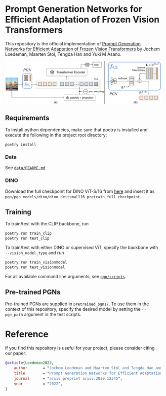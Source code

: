 # Prompt Generation Networks for Efficient Adaptation of Frozen Vision Transformers

This repository is the official implementation of [Prompt Generation Networks for Efficient Adaptation of Frozen Vision Transformers](https://arxiv.org/abs/2030.12345) by Jochem Loedeman, Maarten Stol, Tengda Han and Yuki M Asano.

<img src="figure/arch.png" alt="drawing" width="1000"/>

## Requirements

To install python dependencies, make sure that poetry is installed and execute the following in the project root directory:

```setup
poetry install
```
### Data
See [`data/README.md`](data/README.md)

### DINO
Download the full checkpoint for DINO ViT-S/16 from [here](https://github.com/facebookresearch/dino) and insert it as `pgn/pgn_models/dino/dino_deitsmall16_pretrain_full_checkpoint`.

## Training

To train/test with the CLIP backbone, run

```train
poetry run train_clip
poetry run test_clip
```

To train/test with either DINO or supervised ViT, specify the backbone with `--vision_model_type` and run

```train
poetry run train_visionmodel
poetry run test_visionmodel
```

For all available command line arguments, see [`pgn/scripts`](pgn/scripts).

## Pre-trained PGNs
Pre-trained PGNs are supplied in [`pretrained_pgns/`](pretrained_pgns). To use them in the context of this repository, specify the desired model by setting the `--pgn_path` argument in the test scripts.

# Reference
If you find this repository is useful for your project, please consider citing our paper:
```bibtex
@article{Loedeman2022,
    author       = "Jochem Loedeman and Maarten Stol and Tengda Han and Yuki M Asano",
    title        = "Prompt Generation Networks for Efficient Adaptation of Frozen Vision Transformers",
    journal      = "arxiv preprint arxiv:2030.12345",
    year         = "2022",
}
```
